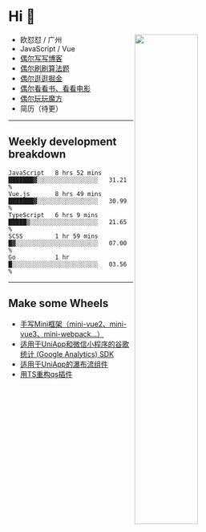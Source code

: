 # Hi 👋

[<img align="right" width="50%" src="https://github-readme-stats.vercel.app/api?username=OUDUIDUI&theme=dark&show_icons=true">](https://metrics.lecoq.io/OUDUIDUI?template=classic&#41;)


- 欧怼怼 / 广州
- JavaScript / Vue
- [偶尔写写博客](ouduidui.cn)
- [偶尔刷刷算法题](https://github.com/OUDUIDUI/algorithm-brushing)
- [偶尔逛逛掘金](https://juejin.cn/user/4309700183594366)
- [偶尔看看书、看看电影](https://www.yuque.com/books/share/3ee1684b-8e19-4849-b5aa-13d1813ded6d)
- [偶尔玩玩魔方](https://cubing.com/results/person/2014OUSH01)
- 简历（待更）

---

##  Weekly development breakdown

<!--START_SECTION:waka-->
```text
JavaScript   8 hrs 52 mins   ███████▓░░░░░░░░░░░░░░░░░   31.21 % 
Vue.js       8 hrs 49 mins   ███████▓░░░░░░░░░░░░░░░░░   30.99 % 
TypeScript   6 hrs 9 mins    █████▒░░░░░░░░░░░░░░░░░░░   21.65 % 
SCSS         1 hr 59 mins    █▓░░░░░░░░░░░░░░░░░░░░░░░   07.00 % 
Go           1 hr            █░░░░░░░░░░░░░░░░░░░░░░░░   03.56 % 
```
<!--END_SECTION:waka-->



---

##  Make some Wheels

- [手写Mini框架（mini-vue2、mini-vue3、mini-webpack...）](https://github.com/OUDUIDUI/mini)
- [适用于UniApp和微信小程序的谷歌统计 (Google Analytics) SDK](https://github.com/OUDUIDUI/ga-tracker)
- [适用于UniApp的瀑布流组件](https://github.com/OUDUIDUI/uniapp-waterfalls-flow)
- [用TS重构qs插件](https://github.com/OUDUIDUI/qs)


